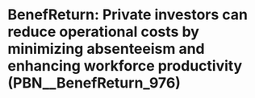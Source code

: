 # BenefReturn: __Private investors can reduce operational costs by minimizing absenteeism and enhancing workforce productivity__ (PBN__BenefReturn_976)


